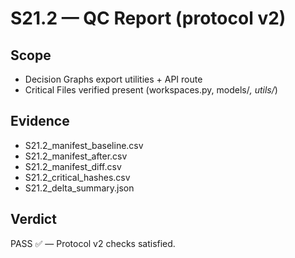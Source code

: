 # S21.2 — QC Report (protocol v2)

## Scope
- Decision Graphs export utilities + API route
- Critical Files verified present (workspaces.py, models/*, utils/*)

## Evidence
- S21.2_manifest_baseline.csv
- S21.2_manifest_after.csv
- S21.2_manifest_diff.csv
- S21.2_critical_hashes.csv
- S21.2_delta_summary.json

## Verdict
PASS ✅ — Protocol v2 checks satisfied.

